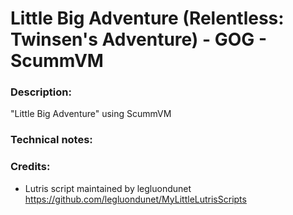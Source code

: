 # Little Big Adventure (Relentless: Twinsen's Adventure) - GOG - ScummVM
### Description:
"Little Big Adventure" using ScummVM
### Technical notes:
### Credits:
- Lutris script maintained by legluondunet https://github.com/legluondunet/MyLittleLutrisScripts
